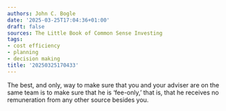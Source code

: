 ```yaml
---
authors: John C. Bogle
date: '2025-03-25T17:04:36+01:00'
draft: false
sources: The Little Book of Common Sense Investing
tags:
- cost efficiency
- planning
- decision making
title: '20250325170433'
---
```


The best, and only, way to make sure that you and your adviser are on the same team is to make sure that he is
‘fee-only,’ that is, that he receives no remuneration from any other source besides you.
